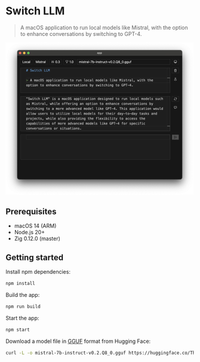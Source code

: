 # Switch LLM

> A macOS application to run local models like Mistral, with the option to enhance conversations by
> switching to GPT-4.

<img src="./screenshot.png"/>

## Prerequisites

- macOS 14 (ARM)
- Node.js 20+
- Zig 0.12.0 (master)

## Getting started

Install npm dependencies:

```sh
npm install
```

Build the app:

```sh
npm run build
```

Start the app:

```sh
npm start
```

Download a model file in [GGUF](https://github.com/ggerganov/ggml/blob/master/docs/gguf.md) format
from Hugging Face:

```sh
curl -L -o mistral-7b-instruct-v0.2.Q8_0.gguf https://huggingface.co/TheBloke/Mistral-7B-Instruct-v0.2-GGUF/resolve/main/mistral-7b-instruct-v0.2.Q8_0.gguf
```
